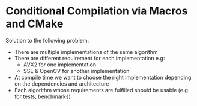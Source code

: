 # Conditional Compilation via Macros and CMake

Solution to the following problem:

- There are multiple implementations of the same algorithm
- There are different requirement for each implementation e.g:
	- AVX2 for one implementation
	- SSE & OpenCV for another implementation
- At compile time we want to choose the right implementation depending on the dependencies and architecture
- Each algorithm whose requirements are fulfilled should be usable (e.g. for tests, benchmarks)